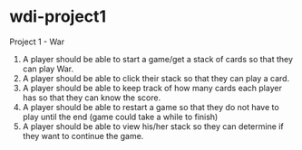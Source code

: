 # wdi-project1
Project 1 - War

1. A player should be able to start a game/get a stack of cards so that they can play War.
2. A player should be able to click their stack so that they can play a card.
3. A player should be able to keep track of how many cards each player has so that they can know the score.
4. A player should be able to restart a game so that they do not have to play until the end (game could take a while to finish)
5. A player should be able to view his/her stack so they can determine if they want to continue the game.
